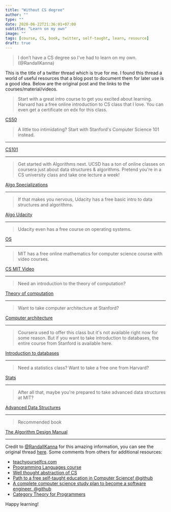 ```yaml
---
title: "Without CS degree"
author: ""
type: ""
date: 2020-06-22T21:36:01+07:00
subtitle: "Learn on my own"
image: ""
tags: [course, CS, book, twitter, self-taught, learn, resource]
draft: true
---
```


> I don’t have a CS degree so I've had to learn on my own. (@RandallKanna)

This is the title of a twitter thread which is true for me. I found this thread a world of useful resources that a blog post to document them for later use is a good idea. Below are the original post and the links to the courses/material/videos.

> Start with a great intro course to get you excited about learning. Harvard has a free online introduction to CS class that I love. You can even get a certificate on edx for this class.

[CS50][cs50]

> A little too intimidating? Start with Stanford's Computer Science 101 instead.

---

[CS101][CS101]

---

> Get started with Algorithms next. UCSD has a ton of online classes on coursera just about data structures & algorithms. Pretend you're in a CS university class and take one lecture a week!

[Algo Specializations][Algo]

---

> If that makes you nervous, Udacity has a free basic intro to data structures and algorithms.

[Algo Udacity][Algo1]

---

> Udacity even has a free course on operating systems.

[OS][OS]

---

> MIT has a free online mathematics for computer science course with video courses.

[CS MIT Video][CSVID]

---

> Need an introduction to the theory of computation?

[Theory of computation][theory]

---

> Want to take computer architecture at Stanford?

[Computer architecture][comparch]

---

> Coursera used to offer this class but it's not available right now for some reason. But if you want to take introduction to databases, the entire course from Stanford is available here.

[Introduction to databases][DB]

---

> Need a statistics class? Want to take a free one from Harvard?

[Stats][Stats]

---

> After all that, maybe you're prepared to take advanced data structures at MIT?

[Advanced Data Structures][AdvanceDS]

---

> Recommended book

[The Algorithm Design Manual][book]

---

Credit to [@RandallKanna][author] for this amazing information, you can see the original thread [here][twit]. Some comments from others for additional resources:

- [teachyourselfcs.com][teachys]
- [Programming Languages course][lang]
- [Well thought abstraction of CS][abs]
- [Path to a free self-taught education in Computer Science! @github][free]
- [A complete computer science study plan to become a software engineer. @github][coding-interview-university]
- [Category Theory for Programmers][cat]

Happy learning!

[cs50]: https://online-learning.harvard.edu/course/cs50-introduction-computer-science
[CS101]: https://www.edx.org/course/computer-science-101
[Algo]: https://www.coursera.org/specializations/data-structures-algorithms
[Algo1]: https://www.udacity.com/course/data-structures-and-algorithms-in-python--ud513
[OS]: https://www.udacity.com/course/introduction-to-operating-systems--ud923
[CSVID]: https://ocw.mit.edu/courses/electrical-engineering-and-computer-science/6-042j-mathematics-for-computer-science-fall-2010/video-lectures/
[theory]: https://www.youtube.com/playlist?list=PL601FC994BDD963E4
[comparch]: https://www.coursera.org/learn/comparch
[DB]: https://www.youtube.com/playlist?list=PLroEs25KGvwzmvIxYHRhoGTz9w8LeXek0
[Stats]: https://www.youtube.com/playlist?list=PL2SOU6wwxB0uwwH80KTQ6ht66KWxbzTIo
[AdvanceDS]: https://ocw.mit.edu/courses/electrical-engineering-and-computer-science/6-851-advanced-data-structures-spring-2012/
[book]: https://www.amazon.com/Algorithm-Design-Manual-Steven-Skiena-ebook/dp/B00B8139Z8/?pldnSite=1
[twit]: https://twitter.com/RandallKanna/status/1274133745222615041

[teachys]: https://teachyourselfcs.com/
[lang]: https://www.coursera.org/learn/programming-languages
[abs]: https://medium.com/basecs
[free]: https://github.com/ossu/computer-science
[coding-interview-university]:https://github.com/jwasham/coding-interview-university
[cat]: https://bartoszmilewski.com/2014/10/28/category-theory-for-programmers-the-preface/

[author]: https://twitter.com/RandallKanna